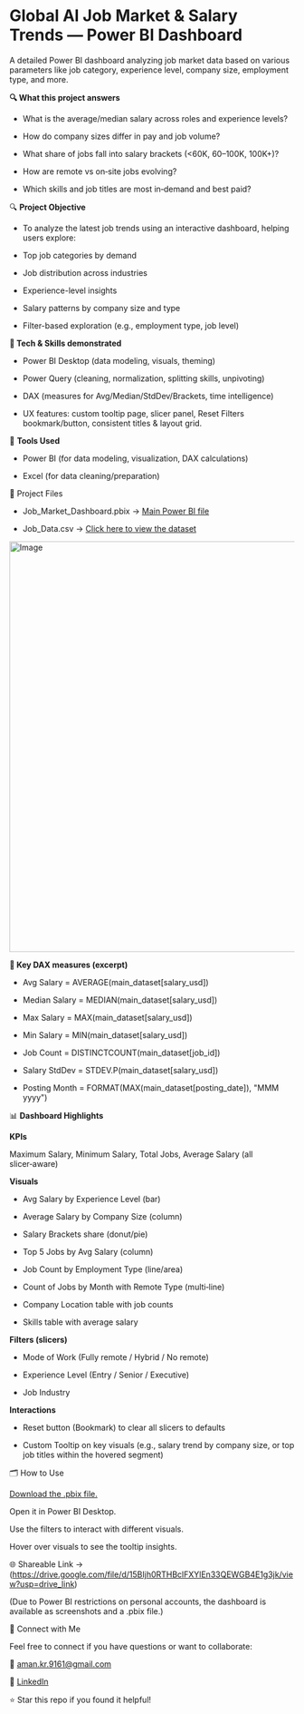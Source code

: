 # Global AI Job Market & Salary Trends — Power BI Dashboard
A detailed Power BI dashboard analyzing job market data based on various parameters like job category, experience level, company size, employment type, and more.

**🔍 What this project answers**

 - What is the average/median salary across roles and experience levels?

 - How do company sizes differ in pay and job volume?

 - What share of jobs fall into salary brackets (<60K, 60–100K, 100K+)?

 - How are remote vs on‑site jobs evolving?

 - Which skills and job titles are most in‑demand and best paid?

🔍 **Project Objective**

 - To analyze the latest job trends using an interactive dashboard, helping users explore:

 - Top job categories by demand

 - Job distribution across industries

  - Experience-level insights

 - Salary patterns by company size and type

 - Filter-based exploration (e.g., employment type, job level)

**🧰 Tech & Skills demonstrated**

 - Power BI Desktop (data modeling, visuals, theming)

 - Power Query (cleaning, normalization, splitting skills, unpivoting)

 - DAX (measures for Avg/Median/StdDev/Brackets, time intelligence)

 - UX features: custom tooltip page, slicer panel, Reset Filters bookmark/button, consistent titles & layout grid.

🧰 **Tools Used**

 - Power BI (for data modeling, visualization, DAX calculations)

 - Excel (for data cleaning/preparation)

📁 Project Files

 - Job_Market_Dashboard.pbix → [Main Power BI file](https://drive.google.com/file/d/14bmnN0IfTsuwV2IoSgaKw732_6hKETuN/view?usp=drive_link)

- Job_Data.csv → [Click here to view the dataset](https://www.kaggle.com/datasets/bismasajjad/global-ai-job-market-and-salary-trends-2025)

<img width="1300" height="724" alt="Image" src="https://github.com/user-attachments/assets/92fa19f6-590b-427c-8a49-3c959f3174b9" />

**📐 Key DAX measures (excerpt)**

 - Avg Salary = AVERAGE(main_dataset[salary_usd])

 - Median Salary = MEDIAN(main_dataset[salary_usd])

 - Max Salary = MAX(main_dataset[salary_usd])

 - Min Salary = MIN(main_dataset[salary_usd])

 - Job Count = DISTINCTCOUNT(main_dataset[job_id])

 - Salary StdDev = STDEV.P(main_dataset[salary_usd])

 - Posting Month = FORMAT(MAX(main_dataset[posting_date]), "MMM yyyy")

📊 **Dashboard Highlights**

**KPIs**

Maximum Salary, Minimum Salary, Total Jobs, Average Salary (all slicer‑aware)

**Visuals**

 - Avg Salary by Experience Level (bar)

 - Average Salary by Company Size (column)

 - Salary Brackets share (donut/pie)

 - Top 5 Jobs by Avg Salary (column)

 - Job Count by Employment Type (line/area)

 - Count of Jobs by Month with Remote Type (multi‑line)

 - Company Location table with job counts

 - Skills table with average salary

**Filters (slicers)**

 - Mode of Work (Fully remote / Hybrid / No remote)

 - Experience Level (Entry / Senior / Executive)

 - Job Industry

**Interactions**

 - Reset button (Bookmark) to clear all slicers to defaults

 - Custom Tooltip on key visuals (e.g., salary trend by company size, or top job titles within the hovered segment)

🗂️ How to Use

[Download the .pbix file.](https://drive.google.com/file/d/14bmnN0IfTsuwV2IoSgaKw732_6hKETuN/view?usp=drive_link)

Open it in Power BI Desktop.

Use the filters to interact with different visuals.

Hover over visuals to see the tooltip insights.

🌐 Shareable Link -> (https://drive.google.com/file/d/15BIjh0RTHBclFXYlEn33QEWGB4E1g3jk/view?usp=drive_link)

(Due to Power BI restrictions on personal accounts, the dashboard is available as screenshots and a .pbix file.)

🤝 Connect with Me

Feel free to connect if you have questions or want to collaborate:

📧 aman.kr.9161@gmail.com

💼  [LinkedIn](https://www.linkedin.com/in/aman-kumar-data-analyst/)

⭐ Star this repo if you found it helpful!


